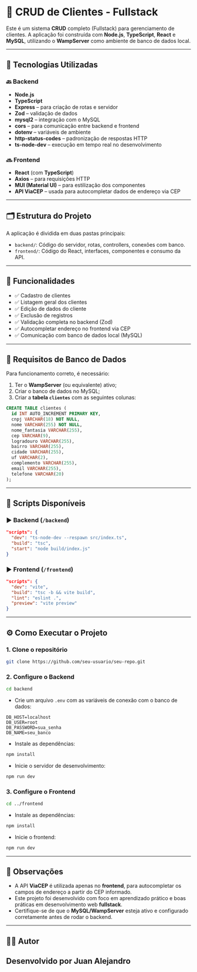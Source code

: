 # 🔧 CRUD de Clientes - Fullstack

Este é um sistema **CRUD** completo (Fullstack) para gerenciamento de clientes. A aplicação foi construída com **Node.js**, **TypeScript**, **React** e **MySQL**, utilizando o **WampServer** como ambiente de banco de dados local.

---

## 🚀 Tecnologias Utilizadas

### 🔙 Backend
- **Node.js**
- **TypeScript**
- **Express** – para criação de rotas e servidor
- **Zod** – validação de dados
- **mysql2** – integração com o MySQL
- **cors** – para comunicação entre backend e frontend
- **dotenv** – variáveis de ambiente
- **http-status-codes** – padronização de respostas HTTP
- **ts-node-dev** – execução em tempo real no desenvolvimento

### 🔜 Frontend
- **React** (com **TypeScript**)
- **Axios** – para requisições HTTP
- **MUI (Material UI)** – para estilização dos componentes
- **API ViaCEP** – usada para autocompletar dados de endereço via CEP

---

## 🗂️ Estrutura do Projeto

A aplicação é dividida em duas pastas principais:

- `backend/`: Código do servidor, rotas, controllers, conexões com banco.
- `frontend/`: Código do React, interfaces, componentes e consumo da API.

---

## 🧠 Funcionalidades

- ✅ Cadastro de clientes  
- ✅ Listagem geral dos clientes  
- ✅ Edição de dados do cliente  
- ✅ Exclusão de registros  
- ✅ Validação completa no backend (Zod)  
- ✅ Autocompletar endereço no frontend via CEP  
- ✅ Comunicação com banco de dados local (MySQL)

---

## 💾 Requisitos de Banco de Dados

Para funcionamento correto, é necessário:

1. Ter o **WampServer** (ou equivalente) ativo;
2. Criar o banco de dados no MySQL;
3. Criar a **tabela `clientes`** com as seguintes colunas:

```sql
CREATE TABLE clientes (
  id INT AUTO_INCREMENT PRIMARY KEY,
  cnpj VARCHAR(18) NOT NULL,
  nome VARCHAR(255) NOT NULL,
  nome_fantasia VARCHAR(255),
  cep VARCHAR(9),
  logradouro VARCHAR(255),
  bairro VARCHAR(255),
  cidade VARCHAR(255),
  uf VARCHAR(2),
  complemento VARCHAR(255),
  email VARCHAR(255),
  telefone VARCHAR(20)
);
```

---

## 📜 Scripts Disponíveis

### ▶️ Backend (`/backend`)
```json
"scripts": {
  "dev": "ts-node-dev --respawn src/index.ts",
  "build": "tsc",
  "start": "node build/index.js"
}
```

### ▶️ Frontend (`/frontend`)
```json
"scripts": {
  "dev": "vite",
  "build": "tsc -b && vite build",
  "lint": "eslint .",
  "preview": "vite preview"
}
```

---

## ⚙️ Como Executar o Projeto

### 1. Clone o repositório
```bash
git clone https://github.com/seu-usuario/seu-repo.git
```

### 2. Configure o Backend
```bash
cd backend
```

- Crie um arquivo `.env` com as variáveis de conexão com o banco de dados:
```env
DB_HOST=localhost
DB_USER=root
DB_PASSWORD=sua_senha
DB_NAME=seu_banco
```

- Instale as dependências:
```bash
npm install
```

- Inicie o servidor de desenvolvimento:
```bash
npm run dev
```

### 3. Configure o Frontend
```bash
cd ../frontend
```

- Instale as dependências:
```bash
npm install
```

- Inicie o frontend:
```bash
npm run dev
```

---

## 📌 Observações

- A API **ViaCEP** é utilizada apenas no **frontend**, para autocompletar os campos de endereço a partir do CEP informado.
- Este projeto foi desenvolvido com foco em aprendizado prático e boas práticas em desenvolvimento web **fullstack**.
- Certifique-se de que o **MySQL/WampServer** esteja ativo e configurado corretamente antes de rodar o backend.

---

## 👨‍💻 Autor

Desenvolvido por **Juan Alejandro**  
---
